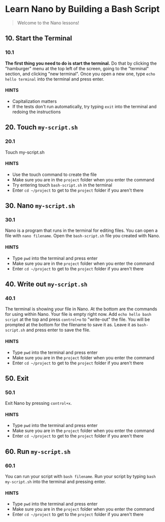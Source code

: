 # Learn Nano by Building a Bash Script

> Welcome to the Nano lessons!

## 10. Start the Terminal

### 10.1

**The first thing you need to do is start the terminal.** Do that by clicking the "hamburger" menu at the top left of the screen, going to the "terminal" section, and clicking "new terminal". Once you open a new one, type `echo hello terminal` into the terminal and press enter.

#### HINTS

- Capitalization matters
- If the tests don't run automatically, try typing `exit` into the terminal and redoing the instructions

## 20. Touch `my-script.sh`

### 20.1

Touch my-script.sh

#### HINTS

- Use the touch command to create the file
- Make sure you are in the `project` folder when you enter the command
- Try entering touch `bash-script.sh` in the terminal
- Enter `cd ~/project` to get to the `project` folder if you aren't there

## 30. Nano `my-script.sh`

### 30.1

Nano is a program that runs in the terminal for editing files. You can open a file with `nano filename`. Open the `bash-script.sh` file you created with Nano.

#### HINTS

- Type `pwd` into the terminal and press enter
- Make sure you are in the `project` folder when you enter the command
- Enter `cd ~/project` to get to the `project` folder if you aren't there

## 40. Write out `my-script.sh`

### 40.1

The terminal is showing your file in Nano. At the bottom are the commands for using within Nano. Your file is empty right now. Add `echo hello bash script` at the top and press `control+o` to "write-out" the file. You will be prompted at the bottom for the filename to save it as. Leave it as `bash-script.sh` and press enter to save the file.

#### HINTS

- Type `pwd` into the terminal and press enter
- Make sure you are in the `project` folder when you enter the command
- Enter `cd ~/project` to get to the `project` folder if you aren't there

## 50. Exit

### 50.1

Exit Nano by pressing `control+x`.

#### HINTS

- Type `pwd` into the terminal and press enter
- Make sure you are in the `project` folder when you enter the command
- Enter `cd ~/project` to get to the `project` folder if you aren't there

## 60. Run `my-script.sh`

### 60.1

You can run your script with `bash filename`. Run your script by typing `bash my-script.sh` into the terminal and pressing enter.

#### HINTS

- Type `pwd` into the terminal and press enter
- Make sure you are in the `project` folder when you enter the command
- Enter `cd ~/project` to get to the `project` folder if you aren't there
